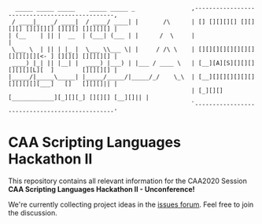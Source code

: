 ```
  _____ _____ _____    _____ _____ _                ,-----------------------------------------------,
 / ____|_   _/ ____|  / ____/ ____| |       /\      | [] [][][][] [][][][] [][][][] [][][] [][][][] |
| (__    | || |  __  | (___| (___ | |      /  \     |                                               |
 \___ \  | || | |_ |  \___ \\___ \| |     / /\ \    | [][][][][][][][][][][][][<- ] [][][] [][][][] |
 ____) |_| || |__| |  ____) |___) | |___ / ____ \   | [__][A][S][][][][][][][L][  ]        [][][][] |
|_____/|_____\_____| |_____/_____/|_____/_/    \_\  | [__][][][][][][][][][][][___]   []   [][][]|| |
                                                    | [_][][][____________][_][][_] [][][] [__][]|| |
                                                    `-----------------------------------------------'
```

# CAA Scripting Languages Hackathon II

This repository contains all relevant information for the CAA2020 Session **CAA Scripting Languages Hackathon II - Unconference!**

We're currently collecting project ideas in the [issues forum](https://github.com/sslarch/caa2020_hackathon/issues). Feel free to join the discussion.
